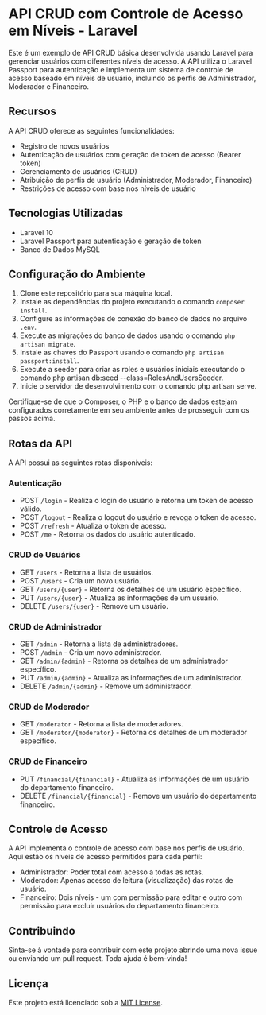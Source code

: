 # API CRUD com Controle de Acesso em Níveis - Laravel

Este é um exemplo de API CRUD básica desenvolvida usando Laravel para gerenciar usuários com diferentes níveis de acesso. A API utiliza o Laravel Passport para autenticação e implementa um sistema de controle de acesso baseado em níveis de usuário, incluindo os perfis de Administrador, Moderador e Financeiro.

## Recursos

A API CRUD oferece as seguintes funcionalidades:

- Registro de novos usuários
- Autenticação de usuários com geração de token de acesso (Bearer token)
- Gerenciamento de usuários (CRUD)
- Atribuição de perfis de usuário (Administrador, Moderador, Financeiro)
- Restrições de acesso com base nos níveis de usuário

## Tecnologias Utilizadas

- Laravel 10
- Laravel Passport para autenticação e geração de token
- Banco de Dados MySQL

## Configuração do Ambiente

1. Clone este repositório para sua máquina local.
2. Instale as dependências do projeto executando o comando `composer install`.
3. Configure as informações de conexão do banco de dados no arquivo `.env`.
4. Execute as migrações do banco de dados usando o comando `php artisan migrate`.
5. Instale as chaves do Passport usando o comando `php artisan passport:install`.
6. Execute a seeder para criar as roles e usuários iniciais executando o comando php artisan db:seed --class=RolesAndUsersSeeder.
7. Inicie o servidor de desenvolvimento com o comando php artisan serve.

Certifique-se de que o Composer, o PHP e o banco de dados estejam configurados corretamente em seu ambiente antes de prosseguir com os passos acima.

## Rotas da API

A API possui as seguintes rotas disponíveis:

### Autenticação

- POST `/login` - Realiza o login do usuário e retorna um token de acesso válido.
- POST `/logout` - Realiza o logout do usuário e revoga o token de acesso.
- POST `/refresh` - Atualiza o token de acesso.
- POST `/me` - Retorna os dados do usuário autenticado.

### CRUD de Usuários

- GET `/users` - Retorna a lista de usuários.
- POST `/users` - Cria um novo usuário.
- GET `/users/{user}` - Retorna os detalhes de um usuário específico.
- PUT `/users/{user}` - Atualiza as informações de um usuário.
- DELETE `/users/{user}` - Remove um usuário.

### CRUD de Administrador

- GET `/admin` - Retorna a lista de administradores.
- POST `/admin` - Cria um novo administrador.
- GET `/admin/{admin}` - Retorna os detalhes de um administrador específico.
- PUT `/admin/{admin}` - Atualiza as informações de um administrador.
- DELETE `/admin/{admin}` - Remove um administrador.

### CRUD de Moderador

- GET `/moderator` - Retorna a lista de moderadores.
- GET `/moderator/{moderator}` - Retorna os detalhes de um moderador específico.

### CRUD de Financeiro

- PUT `/financial/{financial}` - Atualiza as informações de um usuário do departamento financeiro.
- DELETE `/financial/{financial}` - Remove um usuário do departamento financeiro.

## Controle de Acesso

A API implementa o controle de acesso com base nos perfis de usuário. Aqui estão os níveis de acesso permitidos para cada perfil:

- Administrador: Poder total com acesso a todas as rotas.
- Moderador: Apenas acesso de leitura (visualização) das rotas de usuário.
- Financeiro: Dois níveis - um com permissão para editar e outro com permissão para excluir usuários do departamento financeiro.

## Contribuindo

Sinta-se à vontade para contribuir com este projeto abrindo uma nova issue ou enviando um pull request. Toda ajuda é bem-vinda!

## Licença

Este projeto está licenciado sob a [MIT License](LICENSE).
